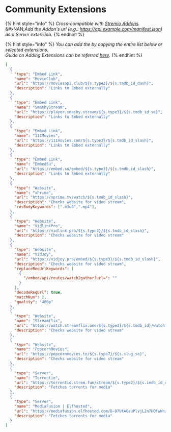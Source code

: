 # Community Extensions

{% hint style="info" %}
_Cross-compatible with_ [_Stremio Addons_](https://stremio-addons.com/)_._ \
&#xNAN;_&#x41;dd the Addon's url (e.g.: https://api.example.com/manifest.json) as a Server extension._
{% endhint %}

{% hint style="info" %}
_You can add the by copying the entire list below or selected extensions._\
_Guide on Adding Extensions can be referred_ [_here_](adding-extensions/)_._
{% endhint %}

```json
[
  {
    "type": "Embed Link",
    "name": "MovieClub",
    "url": "https://moviesapi.club/${s.type3}/${s.tmdb_id_dash}",
    "description": "Links to Embed externally"
  },
  {
    "type": "Embed Link",
    "name": "SmashyStream",
    "url": "https://player.smashy.stream/${s.type3}/${s.tmdb_id_se}",
    "description": "Links to Embed externally"
  },
  {
    "type": "Embed Link",
    "name": "111Movies",
    "url": "https://111movies.com/${s.type3}/${s.tmdb_id_slash}",
    "description": "Links to Embed externally"
  },
  {
    "type": "Embed Link",
    "name": "EmbedSu",
    "url": "https://embed.su/embed/${s.type3}/${s.tmdb_id_slash}",
    "description": "Links to Embed externally"
  },
  {
    "type": "Website",
    "name": "xPrime",
    "url": "https://xprime.tv/watch/${s.tmdb_id_slash}",
    "description": "Checks website for video stream",
    "resBodyKeywords": [".m3u8",".mp4"],
  },
  {
    "type": "Website",
    "name": "VidlinkPro",
    "url": "https://vidlink.pro/${s.type3}/${s.tmdb_id_slash}",
    "description": "Checks website for video stream"
  },
  {
    "type": "Website",
    "name": "VidJoy",
    "url": "https://vidjoy.pro/embed/${s.type3}/${s.tmdb_id_slash}",
    "description": "Checks website for video stream",
    "replaceReqUrlKeywords": [
      {
        "/embed/api/routes/watch2gather?url=": ""
      }
    ],
    "decodeReqUrl": true,
    "matchNum": 2,
    "quality": "480p"
  },
  {
    "type": "Website",
    "name": "Streamflix",
    "url": "https://watch.streamflix.one/${s.type3}/${s.tmdb_id}/watch?server=4&${s.se2}",
    "description": "Checks website for video stream"
  },
  {
    "type": "Website",
    "name": "PopcornMovies",
    "url": "https://popcornmovies.to/${s.type7}/${s.slug_se}",
    "description": "Checks website for video stream"
  },
  {
    "type": "Server",
    "name": "Torrentio",
    "url": "https://torrentio.strem.fun/stream/${s.type2}/${s.imdb_id_colon}.json",
    "description": "Fetches torrents for media"
  },
  {
    "type": "Server",
    "name": "MediaFusion | Elfhosted",
    "url": "https://mediafusion.elfhosted.com/D-O7UtAOauPlvjL2n7HQfwWnz6Nr48lPk2ZnTCCYoVvD0/manifest.json",
    "description": "Fetches torrents for media"
  }
]
```
